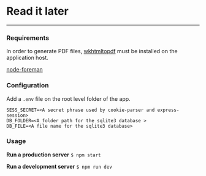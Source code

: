 # Read it later
---
### Requirements 
In order to generate PDF files, [wkhtmltopdf](https://wkhtmltopdf.org/index.html) must be installed on the application host.

[node-foreman](https://github.com/strongloop/node-foreman)

### Configuration

Add a `.env` file on the root level folder of the app.

```
SESS_SECRET=<A secret phrase used by cookie-parser and express-session>
DB_FOLDER=<A folder path for the sqlite3 database >
DB_FILE=<A file name for the sqlite3 database>
```

### Usage

**Run a production server** `$ npm start`

**Run a development server**  `$ npm run dev`
